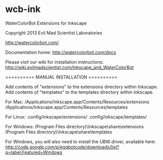 wcb-ink
=======

WaterColorBot Extensions for Inkscape

Copyright 2013 Evil Mad Scientist Laboratories


http://watercolorbot.com/

Documentation home: 
http://watercolorbot.com/docs


Please visit our wiki for installation instructions:
http://wiki.evilmadscientist.com/Inkscape_and_WaterColorBot





==========  MANUAL INSTALLATION  ==========  

Add contents of "extensions" to the extensions directory within Inkscape.
Add contents of "templates" to the templates directory within Inkscape.


For Mac:
/Applications/Inkscape.app/Contents/Resources/extensions 
/Applications/Inkscape.app/Contents/Resources/templates 

For Linux:
.config/inkscape/extensions/
.config/inkscape/templates/

For Windows:
(Program Files directory)\Inkscape\share\extensions
(Program Files directory)\Inkscape\share\templates

For Windows, you will also need to install the UBW driver, available here:
http://code.google.com/p/eggbotcode/downloads/list?q=label:Featured+Windows



